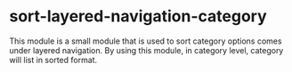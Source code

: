 sort-layered-navigation-category
================================

This module is a small module that is used to sort category options comes under layered navigation. By using this module, in category level, category will list in sorted format.
